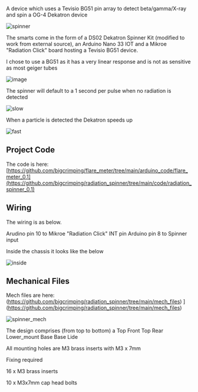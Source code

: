 A device which uses a Tevisio BG51 pin array to detect beta/gamma/X-ray and spin a OG-4 Dekatron device

![spinner](https://github.com/bigcrimping/radiation_spinner/assets/74270551/b44ac98d-5afe-45a5-93ec-de5034ae6524)

The smarts come in the form of a DS02 Dekatron Spinner Kit (modified to work from external source), an Arduino Nano 33 IOT and a Mikroe "Radiation Click" board hosting a Tevisio BG51 device.

I chose to use a BG51 as it has a very linear response and is not as sensitive as most geiger tubes 

![image](https://github.com/bigcrimping/radiation_spinner/assets/74270551/e763a807-191e-4c29-9d03-91b1c2490db9)


The spinner will default to a 1 second per pulse when no radiation is detected

![slow](https://github.com/bigcrimping/radiation_spinner/assets/74270551/6f718fd0-3819-4652-a3fd-c069c179e90d)

When a particle is detected the Dekatron speeds up

![fast](https://github.com/bigcrimping/radiation_spinner/assets/74270551/e29242dc-0c90-4c14-9930-2daeb708d7ac)

## Project Code

The code is here: [https://github.com/bigcrimping/flare_meter/tree/main/arduino_code/flare_meter_0.1](https://github.com/bigcrimping/radiation_spinner/tree/main/code/radiation_spinner_0.1)


## Wiring

The wiring is as below.

Arudino pin 10 to Mikroe "Radiation Click" INT pin
Arduino pin 8 to Spinner input

Inside the chassis it looks like the below

![inside](https://github.com/bigcrimping/radiation_spinner/assets/74270551/25c5a5f2-7025-4397-a743-3b1341e81871)



## Mechanical Files

Mech files are here: (https://github.com/bigcrimping/radiation_spinner/tree/main/mech_files)
](https://github.com/bigcrimping/radiation_spinner/tree/main/mech_files)

![spinner_mech](https://github.com/bigcrimping/radiation_spinner/assets/74270551/a7e46a36-70cc-44df-832c-dd74ce6a6262)


The design comprises (from top to bottom) a 
Top Front
Top Rear
Lower_mount
Base
Base Lide

All mounting holes are M3 brass inserts with M3 x 7mm 

Fixing required 

16 x M3 brass inserts

10 x M3x7mm cap head bolts



